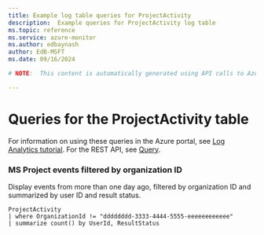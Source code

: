 ```yaml
---
title: Example log table queries for ProjectActivity
description:  Example queries for ProjectActivity log table
ms.topic: reference
ms.service: azure-monitor
ms.author: edbaynash
author: EdB-MSFT
ms.date: 09/16/2024

# NOTE:  This content is automatically generated using API calls to Azure. Any edits made on these files will be overwritten in the next run of the script. 

---
```


# Queries for the ProjectActivity table

For information on using these queries in the Azure portal, see [Log Analytics tutorial](/azure/azure-monitor/logs/log-analytics-tutorial). For the REST API, see [Query](/rest/api/loganalytics/query).


### MS Project events filtered by organization ID  


Display events from more than one day ago, filtered by organization ID and summarized by user ID and result status.  

```query
ProjectActivity
| where OrganizationId != "dddddddd-3333-4444-5555-eeeeeeeeeeee"
| summarize count() by UserId, ResultStatus

```


